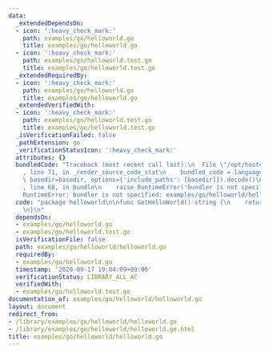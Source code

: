 ```yaml
---
data:
  _extendedDependsOn:
  - icon: ':heavy_check_mark:'
    path: examples/go/helloworld.go
    title: examples/go/helloworld.go
  - icon: ':heavy_check_mark:'
    path: examples/go/helloworld.test.go
    title: examples/go/helloworld.test.go
  _extendedRequiredBy:
  - icon: ':heavy_check_mark:'
    path: examples/go/helloworld.go
    title: examples/go/helloworld.go
  _extendedVerifiedWith:
  - icon: ':heavy_check_mark:'
    path: examples/go/helloworld.test.go
    title: examples/go/helloworld.test.go
  _isVerificationFailed: false
  _pathExtension: go
  _verificationStatusIcon: ':heavy_check_mark:'
  attributes: {}
  bundledCode: "Traceback (most recent call last):\n  File \"/opt/hostedtoolcache/Python/3.10.4/x64/lib/python3.10/site-packages/onlinejudge_verify/documentation/build.py\"\
    , line 71, in _render_source_code_stat\n    bundled_code = language.bundle(stat.path,\
    \ basedir=basedir, options={'include_paths': [basedir]}).decode()\n  File \"/opt/hostedtoolcache/Python/3.10.4/x64/lib/python3.10/site-packages/onlinejudge_verify/languages/user_defined.py\"\
    , line 68, in bundle\n    raise RuntimeError('bundler is not specified: {}'.format(str(path)))\n\
    RuntimeError: bundler is not specified: examples/go/helloworld/helloworld.go\n"
  code: "package helloworld\n\nfunc GetHelloWorld() string {\n    return \"Hello World\"\
    \n}\n"
  dependsOn:
  - examples/go/helloworld.go
  - examples/go/helloworld.test.go
  isVerificationFile: false
  path: examples/go/helloworld/helloworld.go
  requiredBy:
  - examples/go/helloworld.go
  timestamp: '2020-09-17 19:04:09+09:00'
  verificationStatus: LIBRARY_ALL_AC
  verifiedWith:
  - examples/go/helloworld.test.go
documentation_of: examples/go/helloworld/helloworld.go
layout: document
redirect_from:
- /library/examples/go/helloworld/helloworld.go
- /library/examples/go/helloworld/helloworld.go.html
title: examples/go/helloworld/helloworld.go
---
```

